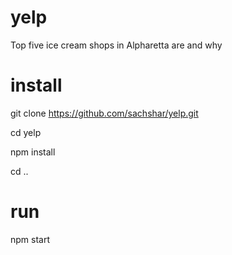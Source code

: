# yelp
Top five ice cream shops in Alpharetta are and why
# install
git clone https://github.com/sachshar/yelp.git

cd yelp

npm install

cd ..
# run
npm start
